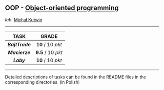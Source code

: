 ## OOP - [Object-oriented programming](https://usosweb.mimuw.edu.pl/kontroler.php?_action=katalog2%2Fprzedmioty%2FpokazPrzedmiot&prz_kod=1000-212bPO&lang=en)

_lab_: [Michał Kutwin](https://usosweb.mimuw.edu.pl/kontroler.php?_action=katalog2/osoby/pokazOsobe&os_id=69412)

---

|      TASK       |       GRADE        |
|:---------------:|:------------------:|
| **_BajtTrade_** | **10** / 10 _pkt_  |
| **_Macierze_**  | **9.5** / 10 _pkt_ |
|   **_Laby_**    | **10** / 10 _pkt_  |

---
Detailed descriptions of tasks can be found in the README files in the corresponding directories. (in Polish)